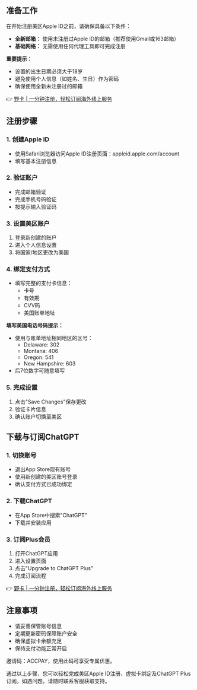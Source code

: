 ## 准备工作

在开始注册美区Apple ID之前，请确保具备以下条件：

- **全新邮箱：** 使用未注册过Apple ID的邮箱（推荐使用Gmail或163邮箱）
- **基础网络：** 无需使用任何代理工具即可完成注册

**重要提示：**
- 设置的出生日期必须大于18岁
- 避免使用个人信息（如姓名、生日）作为密码
- 确保使用全新未注册过的邮箱

👉 [野卡 | 一分钟注册，轻松订阅海外线上服务](https://bit.ly/bewildcard)

## 注册步骤

### 1. 创建Apple ID
- 使用Safari浏览器访问Apple ID注册页面：appleid.apple.com/account
- 填写基本注册信息

### 2. 验证账户
- 完成邮箱验证
- 完成手机号码验证
- 按提示输入验证码

### 3. 设置美区账户
1. 登录新创建的账户
2. 进入个人信息设置
3. 将国家/地区更改为美国

### 4. 绑定支付方式
- 填写完整的支付卡信息：
  - 卡号
  - 有效期
  - CVV码
  - 美国账单地址

**填写美国电话号码提示：**
- 使用与账单地址相同地区的区号：
  - Delaware: 302
  - Montana: 406
  - Oregon: 541
  - New Hampshire: 603
- 后7位数字可随意填写

### 5. 完成设置
1. 点击"Save Changes"保存更改
2. 验证卡片信息
3. 确认账户切换至美区

## 下载与订阅ChatGPT

### 1. 切换账号
- 退出App Store现有账号
- 使用新创建的美区账号登录
- 确认支付方式已成功绑定

### 2. 下载ChatGPT
- 在App Store中搜索"ChatGPT"
- 下载并安装应用

### 3. 订阅Plus会员
1. 打开ChatGPT应用
2. 进入设置页面
3. 点击"Upgrade to ChatGPT Plus"
4. 完成订阅流程

👉 [野卡 | 一分钟注册，轻松订阅海外线上服务](https://bit.ly/bewildcard)

## 注意事项
- 请妥善保管账号信息
- 定期更新密码保障账户安全
- 确保虚拟卡余额充足
- 保持支付功能正常开启

邀请码：ACCPAY，使用此码可享受专属优惠。

通过以上步骤，您可以轻松完成美区Apple ID注册、虚拟卡绑定及ChatGPT Plus订阅。如遇问题，请随时联系客服获取支持。